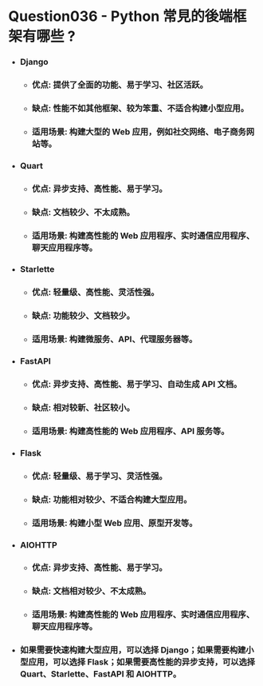 Question036 - Python 常見的後端框架有哪些 ?
=====
* ### Django
    * ### 优点: 提供了全面的功能、易于学习、社区活跃。
    * ### 缺点: 性能不如其他框架、较为笨重、不适合构建小型应用。
    * ### 适用场景: 构建大型的 Web 应用，例如社交网络、电子商务网站等。
* ### Quart
    * ### 优点: 异步支持、高性能、易于学习。
    * ### 缺点: 文档较少、不太成熟。
    * ### 适用场景: 构建高性能的 Web 应用程序、实时通信应用程序、聊天应用程序等。
* ### Starlette
    * ### 优点: 轻量级、高性能、灵活性强。
    * ### 缺点: 功能较少、文档较少。
    * ### 适用场景: 构建微服务、API、代理服务器等。
* ### FastAPI
    * ### 优点: 异步支持、高性能、易于学习、自动生成 API 文档。
    * ### 缺点: 相对较新、社区较小。
    * ### 适用场景: 构建高性能的 Web 应用程序、API 服务等。
* ### Flask
    * ### 优点: 轻量级、易于学习、灵活性强。
    * ### 缺点: 功能相对较少、不适合构建大型应用。
    * ### 适用场景: 构建小型 Web 应用、原型开发等。
* ### AIOHTTP
    * ### 优点: 异步支持、高性能、易于学习。
    * ### 缺点: 文档相对较少、不太成熟。
    * ### 适用场景: 构建高性能的 Web 应用程序、实时通信应用程序、聊天应用程序等。
* ### 如果需要快速构建大型应用，可以选择 Django；如果需要构建小型应用，可以选择 Flask；如果需要高性能的异步支持，可以选择 Quart、Starlette、FastAPI 和 AIOHTTP。
<br />
